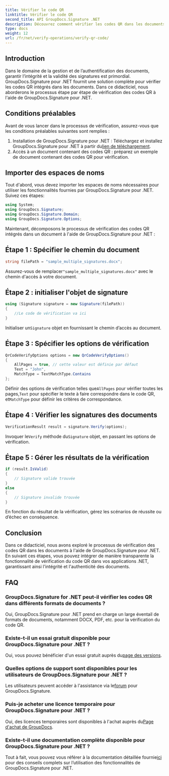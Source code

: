 ```yaml
---
title: Vérifier le code QR
linktitle: Vérifier le code QR
second_title: API GroupDocs.Signature .NET
description: Découvrez comment vérifier les codes QR dans les documents à l'aide de GroupDocs.Signature pour .NET. Tutoriel complet avec guide étape par étape.
type: docs
weight: 12
url: /fr/net/verify-operations/verify-qr-code/
---
```

## Introduction
Dans le domaine de la gestion et de l’authentification des documents, garantir l’intégrité et la validité des signatures est primordial. GroupDocs.Signature pour .NET fournit une solution complète pour vérifier les codes QR intégrés dans les documents. Dans ce didacticiel, nous aborderons le processus étape par étape de vérification des codes QR à l'aide de GroupDocs.Signature pour .NET.
## Conditions préalables
Avant de vous lancer dans le processus de vérification, assurez-vous que les conditions préalables suivantes sont remplies :
1.  Installation de GroupDocs.Signature pour .NET : Téléchargez et installez GroupDocs.Signature pour .NET à partir du[lien de téléchargement](https://releases.groupdocs.com/signature/net/).
2. Accès à un document contenant des codes QR : préparez un exemple de document contenant des codes QR pour vérification. 

## Importer des espaces de noms
Tout d'abord, vous devez importer les espaces de noms nécessaires pour utiliser les fonctionnalités fournies par GroupDocs.Signature pour .NET. Suivez ces étapes:

```csharp
using System;
using GroupDocs.Signature;
using GroupDocs.Signature.Domain;
using GroupDocs.Signature.Options;
```


Maintenant, décomposons le processus de vérification des codes QR intégrés dans un document à l'aide de GroupDocs.Signature pour .NET :
## Étape 1 : Spécifier le chemin du document
```csharp
string filePath = "sample_multiple_signatures.docx";
```
 Assurez-vous de remplacer`"sample_multiple_signatures.docx"` avec le chemin d'accès à votre document.
## Étape 2 : initialiser l'objet de signature
```csharp
using (Signature signature = new Signature(filePath))
{
    //Le code de vérification va ici
}
```
 Initialiser un`Signature` objet en fournissant le chemin d’accès au document.
## Étape 3 : Spécifier les options de vérification
```csharp
QrCodeVerifyOptions options = new QrCodeVerifyOptions()
{
    AllPages = true, // cette valeur est définie par défaut
    Text = "John",
    MatchType = TextMatchType.Contains
};
```
 Définir des options de vérification telles que`AllPages` pour vérifier toutes les pages,`Text` pour spécifier le texte à faire correspondre dans le code QR, et`MatchType` pour définir les critères de correspondance.
## Étape 4 : Vérifier les signatures des documents
```csharp
VerificationResult result = signature.Verify(options);
```
 Invoquer le`Verify` méthode du`Signature` objet, en passant les options de vérification.
## Étape 5 : Gérer les résultats de la vérification
```csharp
if (result.IsValid)
{
    // Signature valide trouvée
}
else
{
    // Signature invalide trouvée
}
```
En fonction du résultat de la vérification, gérez les scénarios de réussite ou d’échec en conséquence.

## Conclusion
Dans ce didacticiel, nous avons exploré le processus de vérification des codes QR dans les documents à l'aide de GroupDocs.Signature pour .NET. En suivant ces étapes, vous pouvez intégrer de manière transparente la fonctionnalité de vérification du code QR dans vos applications .NET, garantissant ainsi l'intégrité et l'authenticité des documents.
## FAQ
### GroupDocs.Signature for .NET peut-il vérifier les codes QR dans différents formats de documents ?
Oui, GroupDocs.Signature pour .NET prend en charge un large éventail de formats de documents, notamment DOCX, PDF, etc. pour la vérification du code QR.
### Existe-t-il un essai gratuit disponible pour GroupDocs.Signature pour .NET ?
 Oui, vous pouvez bénéficier d'un essai gratuit auprès du[page des versions](https://releases.groupdocs.com/).
### Quelles options de support sont disponibles pour les utilisateurs de GroupDocs.Signature pour .NET ?
 Les utilisateurs peuvent accéder à l'assistance via le[forum](https://forum.groupdocs.com/c/signature/13) pour GroupDocs.Signature.
### Puis-je acheter une licence temporaire pour GroupDocs.Signature pour .NET ?
 Oui, des licences temporaires sont disponibles à l'achat auprès du[Page d'achat de GroupDocs](https://purchase.groupdocs.com/temporary-license/).
### Existe-t-il une documentation complète disponible pour GroupDocs.Signature pour .NET ?
 Tout à fait, vous pouvez vous référer à la documentation détaillée fournie[ici](https://reference.groupdocs.com/signature/net/) pour des conseils complets sur l’utilisation des fonctionnalités de GroupDocs.Signature pour .NET.